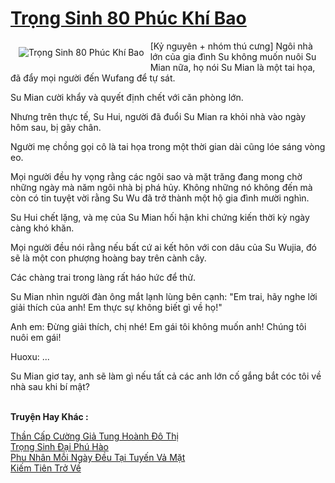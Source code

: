 <a href="https://truyentiki.com/trong-sinh-80-phuc-khi-bao.33886/" title="Trọng Sinh 80 Phúc Khí Bao"><h1>Trọng Sinh 80 Phúc Khí Bao</h1></a><div style="display:table"><img align="right" style="float: left; padding: 10px;" src="https://truyentiki.com/a/img/str/src/33886.jpg" alt="Trọng Sinh 80 Phúc Khí Bao">[Kỷ nguyên + nhóm thú cưng] Ngôi nhà lớn của gia đình Su không muốn nuôi Su Mian nữa, họ nói Su Mian là một tai họa, đã đẩy mọi người đến Wufang để tự sát. <p></p> Su Mian cười khẩy và quyết định chết với căn phòng lớn. <p></p> Nhưng trên thực tế, Su Hui, người đã đuổi Su Mian ra khỏi nhà vào ngày hôm sau, bị gãy chân. <p></p> Người mẹ chồng gọi cô là tai họa trong một thời gian dài cũng lóe sáng vòng eo. <p></p> Mọi người đều hy vọng rằng các ngôi sao và mặt trăng đang mong chờ những ngày mà năm ngôi nhà bị phá hủy. Không những nó không đến mà còn có tin tuyệt vời rằng Su Wu đã trở thành một hộ gia đình mười nghìn. <p></p> Su Hui chết lặng, và mẹ của Su Mian hối hận khi chứng kiến ​​thời kỳ ngày càng khó khăn. <p></p> Mọi người đều nói rằng nếu bất cứ ai kết hôn với con dâu của Su Wujia, đó sẽ là một con phượng hoàng bay trên cành cây. <p></p> Các chàng trai trong làng rất háo hức để thử. <p></p> Su Mian nhìn người đàn ông mắt lạnh lùng bên cạnh: "Em trai, hãy nghe lời giải thích của anh! Em thực sự không biết gì về họ!" <p></p> Anh em: Đừng giải thích, chị nhé! Em gái tôi không muốn anh! Chúng tôi nuôi em gái! <p></p> Huoxu: ... <p></p> Su Mian giơ tay, anh sẽ làm gì nếu tất cả các anh lớn cố gắng bắt cóc tôi về nhà sau khi bí mật?</div><p><br><b>Truyện Hay Khác :</b></p><a href="https://truyentiki.com/than-cap-cuong-gia-tung-hoanh-do-thi.33885/" alt="Thần Cấp Cường Giả Tung Hoành Đô Thị">Thần Cấp Cường Giả Tung Hoành Đô Thị</a><br/><a href="https://truyentiki.wordpress.com/2020/06/08/trong-sinh-dai-phu-hao/" alt="Trọng Sinh Đại Phú Hào">Trọng Sinh Đại Phú Hào</a><br/><a href="https://truyentiki.wordpress.com/2020/06/08/phu-nhan-moi-ngay-deu-tai-tuyen-va-mat/" alt="Phu Nhân Mỗi Ngày Đều Tại Tuyến Vả Mặt">Phu Nhân Mỗi Ngày Đều Tại Tuyến Vả Mặt</a><br/><a href="https://github.com/nownovels/top500/tree/master/truyenhay/33740/" alt="Kiếm Tiên Trở Về">Kiếm Tiên Trở Về</a><br/>